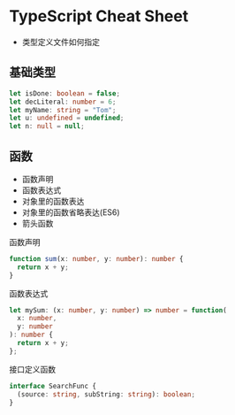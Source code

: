 # TypeScript Cheat Sheet

- 类型定义文件如何指定

## 基础类型

```ts
let isDone: boolean = false;
let decLiteral: number = 6;
let myName: string = "Tom";
let u: undefined = undefined;
let n: null = null;
```

## 函数

- 函数声明
- 函数表达式
- 对象里的函数表达
- 对象里的函数省略表达(ES6)
- 箭头函数

函数声明

```ts
function sum(x: number, y: number): number {
  return x + y;
}
```

函数表达式

```ts
let mySum: (x: number, y: number) => number = function(
  x: number,
  y: number
): number {
  return x + y;
};
```

接口定义函数

```ts
interface SearchFunc {
  (source: string, subString: string): boolean;
}
```
